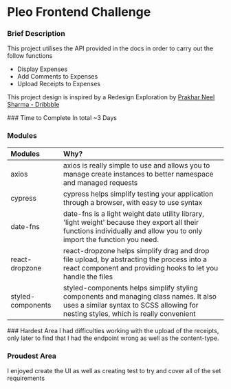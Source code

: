 # Pleo Frontend Challenge

### Brief Description

This project utilises the API provided in the docs in order to carry out the follow functions

- Display Expenses
- Add Comments to Expenses
- Upload Receipts to Expenses

This project design is inspired by a Redesign Exploration by [Prakhar Neel Sharma - Dribbble](https://dribbble.com/shots/3248620-Pleo-Expense-page-Redesign-exploration)

### Time to Complete
In total ~3 Days

### Modules

| Modules           | Why?                                                                                                                                                                        |
| :---------------- | :-------------------------------------------------------------------------------------------------------------------------------------------------------------------------- |
| axios             | axios is really simple to use and allows you to manage create instances to better namespace and managed requests                                                            |
| cypress           | cypress helps simplify testing your application through a browser, with easy to use syntax                                                                                  |
| date-fns          | date-fns is a light weight date utility library, 'light weight' because they export all their functions individually and allow you to only import the function you need.    |
| react-dropzone    | react-dropzone helps simplify drag and drop file upload, by abstracting the process into a react component and providing hooks to let you handle the files                  |
| styled-components | styled-components helps simplify styling components and managing class names. It also uses a similar syntax to SCSS allowing for nesting styles, which is really convenient |


### Hardest Area
I had difficulties working with the upload of the receipts, only later to find that I had the endpoint wrong as well as the content-type.

### Proudest Area

I enjoyed create the UI as well as creating test to try and cover all of the set requirements
